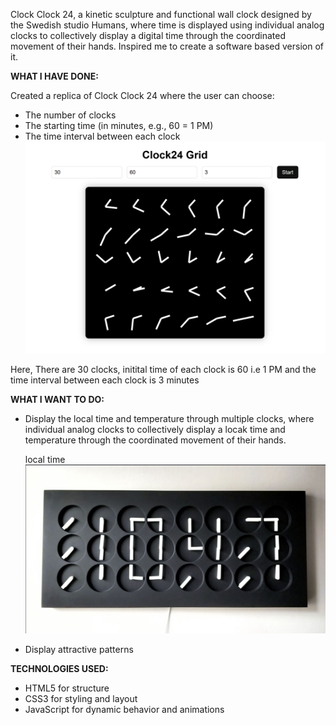 Clock Clock 24, a kinetic sculpture and functional wall clock designed by the Swedish studio Humans, where time is displayed using individual analog clocks to collectively display a digital time through the coordinated movement of their hands. 
Inspired me to create a software based version of it.

**WHAT I HAVE DONE:**

Created a replica of Clock Clock 24 where the user can choose:
- The number of clocks
- The starting time (in minutes, e.g., 60 = 1 PM)
- The time interval between each clock
![Image Alt](https://github.com/Surya-saketh/Clock-Clock-24/blob/e64adb4541c380d1321efe4c6c2284fa8712e5c5/Screenshot%202025-09-07%20115529.png)

Here, There are 30 clocks, initital time of each clock is 60 i.e 1 PM and the time interval between each clock is 3 minutes

**WHAT I WANT TO DO:**


- Display the local time and temperature through multiple clocks, where individual analog clocks to collectively display a locak time and temperature through the coordinated movement of their hands.

  local time
  ![Image Alt](https://github.com/Surya-saketh/Clock-Clock-24/blob/6275163b91252cc62bd3bac7961275c5c89a1f00/Screenshot%202025-09-04%20131824.png)
  
- Display attractive patterns 

**TECHNOLOGIES USED:**


- HTML5 for structure
- CSS3 for styling and layout
- JavaScript for dynamic behavior and animations
